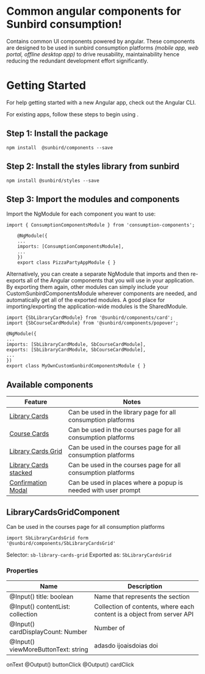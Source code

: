 # Common angular components for Sunbird consumption!

Contains common UI components powered by angular. These components are designed to be used in sunbird consumption platforms *(mobile app, web portal, offline desktop app)* to drive reusability, maintainability hence reducing the redundant development effort significantly.


# Getting Started

For help getting started with a new Angular app, check out the Angular CLI.

For existing apps, follow these steps to begin using .

## Step 1: Install the package

    npm install  @sunbird/components --save

## Step 2: Install the styles library from sunbird

    npm install @sunbird/styles --save

## Step 3: Import the modules and components

Import the NgModule for each component you want to use:

    import { ConsumptionComponentsModule } from 'consumption-components';

        @NgModule({
        ...
        imports: [ConsumptionComponentsModule],
        ...
        })
        export class PizzaPartyAppModule { }
 Alternatively, you can create a separate NgModule that imports and then re-exports all of the Angular components that you will use in your application.  By exporting them again, other modules can simply include your CustomSunbirdComponentsModule wherever components are needed,  and automatically get all of the exported modules. A good place for importing/exporting the application-wide modules is the SharedModule.
 

    import {SbLibraryCardModule} from '@sunbird/components/card';
    import {SbCourseCardModule} from '@sunbird/components/popover';

    @NgModule({
    ...
    imports: [SbLibraryCardModule, SbCourseCardModule],
    exports: [SbLibraryCardModule, SbCourseCardModule],
    ...
    })
    export class MyOwnCustomSunbirdComponentsModule { }

## Available components
| Feature | Notes|
|--|--|
|  [Library Cards]([https://github.com/Sunbird-Ed/SunbirdEd-consumption-ngcomponents](https://github.com/Sunbird-Ed/SunbirdEd-consumption-ngcomponents)) | Can be used in the library page for all consumption platforms|
|  [Course Cards]([https://github.com/Sunbird-Ed/SunbirdEd-consumption-ngcomponents](https://github.com/Sunbird-Ed/SunbirdEd-consumption-ngcomponents)) | Can be used in the courses page for all consumption platforms|
|  [Library Cards Grid]([https://github.com/Sunbird-Ed/SunbirdEd-consumption-ngcomponents](https://github.com/Sunbird-Ed/SunbirdEd-consumption-ngcomponents)) | Can be used in the courses page for all consumption platforms|
|  [Library Cards stacked]([https://github.com/Sunbird-Ed/SunbirdEd-consumption-ngcomponents](https://github.com/Sunbird-Ed/SunbirdEd-consumption-ngcomponents)) | Can be used in the courses page for all consumption platforms|
|  [Confirmation Modal]([https://github.com/Sunbird-Ed/SunbirdEd-consumption-ngcomponents](https://github.com/Sunbird-Ed/SunbirdEd-consumption-ngcomponents)) | Can be used in places where a popup is needed with user prompt|




## LibraryCardsGridComponent

Can be used in the courses page for all consumption platforms

    import SbLibraryCardsGrid form '@sunbird/components/SbLibraryCardsGrid'
    
Selector:  `sb-library-cards-grid`
Exported as:  `SbLibraryCardsGrid`

### Properties
|Name| Description |
|--|--|
|@Input() title: boolean| Name that represents the section |
|@Input() contentList: collection<content>| Collection of contents, where each content is a object from server API |
|@Input() cardDisplayCount: Number| Number of  |
|@Input() viewMoreButtonText: string| adasdo ijoaisdoias doi |


onText
@Output() buttonClick
@Output() cardClick




